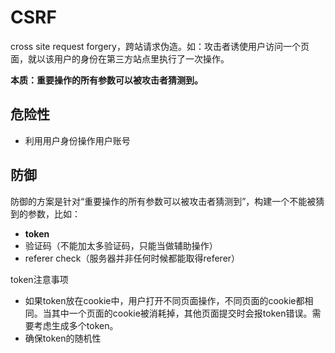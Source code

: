 # CSRF

cross site request forgery，跨站请求伪造。如：攻击者诱使用户访问一个页面，就以该用户的身份在第三方站点里执行了一次操作。

**本质：重要操作的所有参数可以被攻击者猜测到。**

## 危险性

* 利用用户身份操作用户账号

## 防御

防御的方案是针对“重要操作的所有参数可以被攻击者猜测到”，构建一个不能被猜到的参数，比如：

* **token**
* 验证码（不能加太多验证码，只能当做辅助操作）
* referer check（服务器并非任何时候都能取得referer）

token注意事项

* 如果token放在cookie中，用户打开不同页面操作，不同页面的cookie都相同。当其中一个页面的cookie被消耗掉，其他页面提交时会报token错误。需要考虑生成多个token。
* 确保token的随机性

